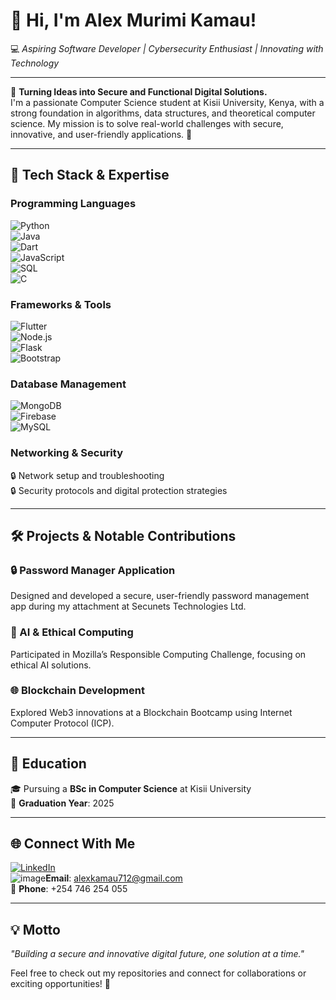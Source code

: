 # 👋 Hi, I'm Alex Murimi Kamau!  
💻 *Aspiring Software Developer | Cybersecurity Enthusiast | Innovating with Technology*

---

🎨 **Turning Ideas into Secure and Functional Digital Solutions.**  
I'm a passionate Computer Science student at Kisii University, Kenya, with a strong foundation in algorithms, data structures, and theoretical computer science. My mission is to solve real-world challenges with secure, innovative, and user-friendly applications. 🚀

---

## 🔧 **Tech Stack & Expertise**
### **Programming Languages**  
![Python](https://img.shields.io/badge/-Python-3776AB?style=flat&logo=python&logoColor=white)  
![Java](https://img.shields.io/badge/-Java-007396?style=flat&logo=java&logoColor=white)  
![Dart](https://img.shields.io/badge/-Dart-0175C2?style=flat&logo=dart&logoColor=white)  
![JavaScript](https://img.shields.io/badge/-JavaScript-F7DF1E?style=flat&logo=javascript&logoColor=black)  
![SQL](https://img.shields.io/badge/-SQL-4479A1?style=flat&logo=database&logoColor=white)  
![C](https://img.shields.io/badge/-C-A8B9CC?style=flat&logo=c&logoColor=white)  

### **Frameworks & Tools**  
![Flutter](https://img.shields.io/badge/-Flutter-02569B?style=flat&logo=flutter&logoColor=white)  
![Node.js](https://img.shields.io/badge/-Node.js-339933?style=flat&logo=node.js&logoColor=white)  
![Flask](https://img.shields.io/badge/-Flask-000000?style=flat&logo=flask&logoColor=white)  
![Bootstrap](https://img.shields.io/badge/-Bootstrap-7952B3?style=flat&logo=bootstrap&logoColor=white)  

### **Database Management**  
![MongoDB](https://img.shields.io/badge/-MongoDB-47A248?style=flat&logo=mongodb&logoColor=white)  
![Firebase](https://img.shields.io/badge/-Firebase-FFCA28?style=flat&logo=firebase&logoColor=black)  
![MySQL](https://img.shields.io/badge/-MySQL-4479A1?style=flat&logo=mysql&logoColor=white)  

### **Networking & Security**  
🔒 Network setup and troubleshooting  
🔒 Security protocols and digital protection strategies  

---

## 🛠️ **Projects & Notable Contributions**
### **🔒 Password Manager Application**  
Designed and developed a secure, user-friendly password management app during my attachment at Secunets Technologies Ltd.

### **🤖 AI & Ethical Computing**  
Participated in Mozilla’s Responsible Computing Challenge, focusing on ethical AI solutions.

### **🌐 Blockchain Development**  
Explored Web3 innovations at a Blockchain Bootcamp using Internet Computer Protocol (ICP).

---

## 🌱 **Education**
🎓 Pursuing a **BSc in Computer Science** at Kisii University  
📅 **Graduation Year**: 2025  

---

## 🌐 **Connect With Me**
[![LinkedIn](https://img.shields.io/badge/-LinkedIn-0A66C2?style=flat&logo=linkedin&logoColor=white)](https://www.linkedin.com/in/alexmurimi/)  
![image](https://github.com/user-attachments/assets/492a2f9a-934a-40b6-a65d-8af9598a9775)**Email**: alexkamau712@gmail.com  
📱 **Phone**: +254 746 254 055  

---

## 💡 **Motto**  
*"Building a secure and innovative digital future, one solution at a time."*  

Feel free to check out my repositories and connect for collaborations or exciting opportunities! 🚀
